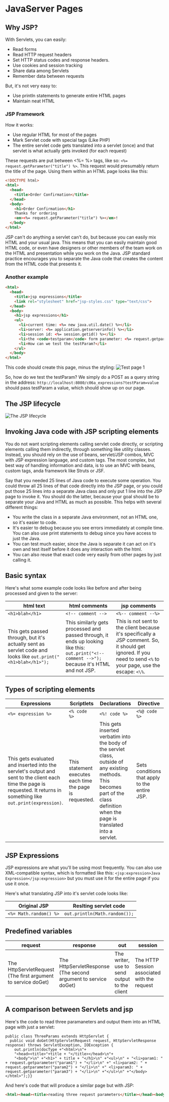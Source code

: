 # JavaServer Pages

## Why JSP?
With Servlets, you can easily:
- Read forms
- Read HTTP request headers
- Set HTTP status codes and response headers.
- Use cookies and session tracking
- Share data among Servlets
- Remember data between requests

But, it's not very easy to:
- Use println statements to generate entire HTML pages
- Maintain neat HTML

### JSP Framework

How it works:
- Use regular HTML for most of the pages
- Mark Servlet code with special tags (Like PHP)
- The entire servlet code gets translated into a servlet (once) and that servlet is what actually gets invoked (for each request)

These requests are put between <%= %> tags, like so: `<%= request.getParameter("title") %>`. This request would presumably return the title of the page. Using them within an HTML page looks like this:

```html
<!DOCTYPE html>
<html>
  <head>
    <title>Order Confirmation</title>
  </head>
  <body>
    <h1>Order Confirmation</h1>
    Thanks for ordering
    <em><%= request.getParameter("title") %></em>!
  </body>
</html>
```

JSP can't do anything a servlet can't do, but because you can easily mix HTML and your usual java. This means that you can easily maintain good HTML code, or even have designers or other members of the team work on the HTML and presentation while you work on the Java. JSP standard practice encourages you to separate the Java code that creates the content from the HTML code that presents it.

### Another example

```HTML
<html>
  <head>
    <title>jsp expressions</title>
    <link rel="stylesheet" href="jsp-styles.css" type="text/css">
  </head>
  <body>
    <h1>jsp expressions</h1>
    <ul>
      <li>current time: <%= new java.util.date() %></li>
      <li>server: <%= application.getserverinfo() %></li>
      <li>session id: <%= session.getid() %></li>
      <li>the <code>testparam</code> form parameter: <%= request.getparameter("testparam") %></li>
      <li>How can we test the testParam?</li>
    </ul>
  </body>
</html>
```
This code should create this page, minus the styling:
![Test page 1](https://i.imgur.com/0XfsACd.png)

So, how do we test the testParam? We simply do a POST as a query string in the address:
`http://localhost:8080/c06a_expressions?testParam=value` should pass testParam a value, which should show up on our page.

## The JSP lifecycle

![The JSP lifecycle](https://i.imgur.com/oR7cVgr.png)

## Invoking Java code with JSP scripting elements
You do not want scripting elements calling servlet code directly, or scripting elements calling them indirectly, through something like utility classes. Instead, you should rely on the use of beans, servlet/JSP combos, MVC with JSP expression language, and custom tags. The most complex, but best way of handling information and data, is to use an MVC with beans, custom tags, anda  framework like Struts or JSF.

Say that you needed 25 lines of Java code to execute some operation. You could throw all 25 lines of that code directly into the JSP page, or you could put those 25 lines into a separate Java class and only put 1 line into the JSP page to invoke it. You should do the latter, because your goal should be to separate your Java and HTML as much as possible. This helps with several different things:

- You write the class in a separate Java environment, not an HTML one, so it's easier to code.
- It's easier to debug because you see errors immediately at compile time. You can also use print statements to debug since you have access to just the Java.
- You can test much easier, since the Java is separate it can act on it's own and test itself before it does any interaction with the html.
- You can also reuse that exact code very easily from other pages by just calling it.

## Basic syntax
Here's what some example code looks like before and after being processed and given to the server:

html text | html comments | jsp comments
--- | --- | ---
`<h1>blah</h1>` | `<!-- comment -->` | `<%-- comment --%>`
This gets passed through, but it's actually sent as servlet code and looks like `out.print("<h1>blah</h1>");` | This similarly gets processed and passed through, it ends up looking like this: `out.print("<!-- comment -->");` because it's HTML and not JSP. | This is not sent to the client because it's specifically a JSP comment. So, it should get ignored. If you need to send `<%` to your page, use the escape: `<\%`.

## Types of scripting elements
Expressions | Scriptlets | Declarations | Directive
--- | --- | --- | ---
`<%= expression %>` | `<% code %>` | `<%! code %>` | `<%@ code %>`
This gets evaluated and inserted into the servlet's output and sent to the client each time the page is requested. It returns in something like `out.print(expression)`. | This statement executes each time the page is requested. | This gets inserted verbatim into the body of the servlet class, outside of any existing methods. This becomes part of the class definition when the page is translated into a servlet. | Sets conditions that apply to the entire JSP.

## JSP Expressions
JSP expressions are what you'll be using most frequently. You can also use XML-compatible syntax, which is formatted like this: `<jsp:expression>Java Expression</jsp:expression>` but you must use it for the entire page if you use it once.

Here's what translating JSP into it's servlet code looks like:

Original JSP | Reslting servlet code
--- | ---
`<%= Math.random() %>` | `out.println(Math.random());`

## Predefined variables

request | response | out | session | application
--- | --- | --- | --- | ---
The HttpServletRequest (The first argument to service  doGet) | The HttpServletResponse (The second argument to service doGet) | The writer, use to send output to the client | The HTTP Session associated with the request | The ServletContext (for sharing data) as obtained via getServletContext().

## A comparison between Servlets and jsp
Here's the code to read three paramaneters and output them into an HTML page with just a servlet:

```
public class ThreeParams extends HttpServlet {
  public void doGet(HttpServletRequest request, HttpServletResponse response) throws ServletException, IOException {
    out.println(docType +"<html>\n"+
    "<head><title>"+title + "</title></head>\n"+
    "<body">\n" +"<h1>" + title + "</h1>\n" +"<ul>\n" + "<li>param1: " + request.getparameter("param1") + "</li>\n" +" <li>param2: " + request.getparameter("param2") + "</li>\n" +" <li>param3: " + request.getparameter("param3") + "</li>\n" +"</ul>\n" +"</body></html>");}}
```

And here's code that will produce a similar page but with JSP:

```html
<html><head><title>reading three request parameters</title></head><body><h1>Reading Three Request Parameters with<br> &lt;%= java expression %&gt;</h1><ul><li><b>param1</b>: <%= request.getparameter("param1") %> </li><li><b>param2</b>: <%= request.getparameter("param2") %> </li><li><b>param3</b>: <%= request.getparameter("param3") %> </li></ul><!-- Expressions are evaluated and inserted into the servlet's output --></body></html>
```
